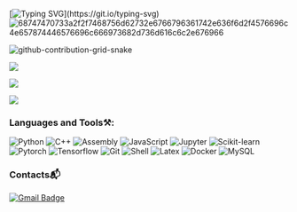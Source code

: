 <!--
**Yashow98/Yashow98** is a ✨ _special_ ✨ repository because its `README.md` (this file) appears on your GitHub profile.

Here are some ideas to get you started:

- 🔭 I’m currently working on ...
- 🌱 I’m currently learning ...
- 👯 I’m looking to collaborate on ...
- 🤔 I’m looking for help with ...
- 💬 Ask me about ...
- 📫 How to reach me: ...
- 😄 Pronouns: ...
- ⚡ Fun fact: ...
-->
[![Typing SVG](https://readme-typing-svg.demolab.com?font=Fira+Code&pause=1000&color=1E00F7&width=920&lines=Hi%2C+I'm+YashowHoo.++I+am+currently+working+as+Computer+Science+Developer.)](https://git.io/typing-svg)
![68747470733a2f2f7468756d62732e6766796361742e636f6d2f4576696c4e657874446576696c666973682d736d616c6c2e676966](https://user-images.githubusercontent.com/89845641/220167426-0c5f630e-6d56-4617-9775-71c2bd025b4f.gif)

![github-contribution-grid-snake](https://github.com/Yashow98/Yashow98/blob/output/github-snake.gif)

![](https://github-readme-stats.vercel.app/api?username=Yashow98&include_all_commits=true&count_private-true&custom_title=Yashow98'%20GitHub%20Stats&line_height=30&show_icons=true&hide_border=true&bg_color=192133&title_color=efb752&icon_color=efb752&text_color=70bed9)

![](https://komarev.com/ghpvc/?username=Yashow98)

![](https://github-readme-stats.vercel.app/api/top-langs/?username=Yashow98&layout=compact)

### Languages and Tools⚒️:
![Python](https://img.shields.io/badge/Python-3776AB.svg?&style=flat&logo=Python&logoColor=white)
![C++](https://img.shields.io/badge/c++-%2300599C.svg?style=flat&logo=c%2B%2B&logoColor=white)
![Assembly](https://img.shields.io/badge/_-MASM-6E4C13.svg?style=flat)
![JavaScript](https://img.shields.io/badge/JavaScript-F7DF1E.svg?&style=flat&logo=JavaScript&logoColor=white)
![Jupyter](https://img.shields.io/badge/Jupyter-F37626.svg?&style=flat-square&logo=Jupyter&logoColor=white)
![Scikit-learn](https://img.shields.io/badge/scikit_learn-F7931E?style=flat-square&logo=scikit-learn&logoColor=white)
![Pytorch](https://img.shields.io/badge/-Pytorch-192133?style=flat-square&logo=pytorch&logoColor=white)
![Tensorflow](https://img.shields.io/badge/TensorFlow-FF6F00?style=flat-square&logo=TensorFlow&logoColor=white)
![Git](https://img.shields.io/badge/-Git-192133?style=flat-square&logo=git&logoColor=white)
![Shell](https://img.shields.io/badge/-shell-5391FE?style=flat-square&logo=PowerShell&logoColor=white)
![Latex](https://img.shields.io/badge/-LaTeX-008080?style=flat-square&logo=LaTeX&logoColor=white)
![Docker](https://img.shields.io/badge/-Docker-192133?style=flat-square&logo=docker&logoColor=white)
![MySQL](https://img.shields.io/badge/-MySQL-192133?style=flat-square&logo=mysql&logoColor=white)


### Contacts:mailbox_with_mail:
[![Gmail Badge](https://img.shields.io/badge/Gmail-d14836?style=flat&logo=Gmail&logoColor=white&link=mailto:yashowhoo@gmail.com)](mailto:yashowhoo@gmail.com)
